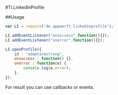 #Ti.LinkedInProfile

##Usage   

```javascript
var LI = require("de.appwerft.linkedinprofile");

LI.addEventListener("onsuccess",function(){});
LI.addEventListener("onerror",function(){});

LI.openProfile({
	id : "adamtarmstrong",
	onsuccess : function() {},
	onerror : function(e) {
		console.log(e.error);
	},
});
```
For result you can use callbacks or events.
